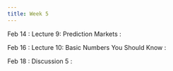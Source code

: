 ```yaml
---
title: Week 5
---
```


Feb 14
: Lecture 9: Prediction Markets
    :  

Feb 16
: Lecture 10: Basic Numbers You Should Know
    :  

Feb 18
: Discussion 5
    :  